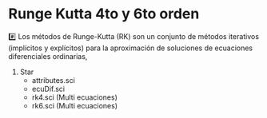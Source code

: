 # Runge Kutta 4to y 6to orden
:hash:
Los métodos de Runge-Kutta (RK) son un conjunto de métodos iterativos (implícitos y explícitos) para la aproximación de soluciones de ecuaciones diferenciales ordinarias, 

1. Star
    * attributes.sci
    * ecuDif.sci
    * rk4.sci (Multi ecuaciones)
    * rk6.sci (Multi ecuaciones)
